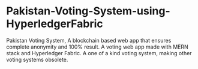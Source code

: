 # Pakistan-Voting-System-using-HyperledgerFabric
Pakistan Voting System, A blockchain based web app that ensures complete anonymity and 100% result. A voting web app made with MERN stack and Hyperledger Fabric. A one of a kind voting system, making other voting systems obsolete. 
